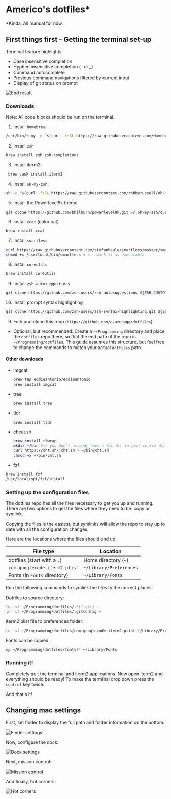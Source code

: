 # Americo's dotfiles\*

\*Kinda. All manual for now.

## First things first - Getting the terminal set-up

Terminal feature highlights:

- Case insensitive completion
- Hyphen insensitive completion (- or \_)
- Command autocomplete
- Previous command navigations filtered by current input
- Display of git status on prompt

![End result](https://github.com/azuzunaga/dotfiles/blob/master/images/end_result.gif)

### Downloads

Note: All code blocks should be run on the terminal.

1. Install `homebrew`:

```bash
/usr/bin/ruby -e "$(curl -fsSL https://raw.githubusercontent.com/Homebrew/install/master/install)"
```

2. Install `zsh`

```bash
brew install zsh zsh-completions
```

3. Install iterm2:

```bash
 brew cask install iterm2
```

4. Install `oh-my-zsh`:

```bash
sh -c "$(curl -fsSL https://raw.githubusercontent.com/robbyrussell/oh-my-zsh/master/tools/install.sh)"

```

5. Install the Powerlevel9k theme

```bash
git clone https://github.com/bhilburn/powerlevel9k.git ~/.oh-my-zsh/custom/themes/powerlevel9k
```

6. Install `ccat` (color cat)

```bash
brew install ccat
```

7. Install `smartless`

```bash
curl https://raw.githubusercontent.com/stefanheule/smartless/master/smartless -o /usr/local/bin/smartless
chmod +x /usr/local/bin/smartless # <-- mark it as executable
```

8. Install `coreutils`

```bash
brew install coreutils
```

9. Install `zsh-autosuggestions`

```bash
git clone https://github.com/zsh-users/zsh-autosuggestions ${ZSH_CUSTOM:-~/.oh-my-zsh/custom}/plugins/zsh-autosuggestions
```

10. Install prompt syntax highlighting

```bash
git clone https://github.com/zsh-users/zsh-syntax-highlighting.git ${ZSH_CUSTOM:-~/.oh-my-zsh/custom}/plugins/zsh-syntax-highlighting
```

9. Fork and clone this repo (`https://github.com/azuzunaga/dotfiles`).

- Optional, but recommended: Create a `~/Programming` directory and place the `dotfiles` repo there, so that the end path of the repo is `~/Programming/dotfiles`. This guide assumes this structure, but feel free to change the commands to match your actual `dotfiles` path.

#### Other downloads

- imgcat:

  ```bash
  brew tap eddieantonio/eddieantonio
  brew install imgcat
  ```

- tree

  ```bash
  brew install tree
  ```

- tldr

  ```bash
  brew install tldr
  ```

- cheat.sh

  ```bash
  brew install rlwrap
  mkdir ~/bin #if you don't already have a bin dir in your source dir
  curl https://cht.sh/:cht.sh > ~/bin/cht.sh
  chmod +x ~/bin/cht.sh
  ```

- fzf

```bash
brew install fzf
/usr/local/opt/fzf/install
```

### Setting up the configuration files

The dotfiles repo has all the files necessary to get you up and running. There are two options to get the files where they need to be: copy or symlink.

Copying the files is the easiest, but symlinks will allow the repo to stay up to date with all the configuration changes.

Here are the locations where the files should end up:

| File type                     | Location                |
| ----------------------------- | ----------------------- |
| dotfiles (start with a `.`)   | Home directory (`~`)    |
| `com.googlecode.iterm2.plist` | `~/Library/Preferences` |
| Fonts (in `Fonts` directory)  | `~/Library/Fonts`       |

Run the following commands to symlink the files to the correct places:

Dotfiles to source directory:

```bash
ln -sf ~/Programming/dotfiles/.*[^.git] ~
ln -sf ~/Programming/dotfiles/.gitconfig ~
```

iterm2 plist file to preferences folder:

```bash
ln -sf ~/Programming/dotfiles/com.googlecode.iterm2.plist ~/Library/Preferences/
```

Fonts can be copied:

```bash
cp ~/Programming/dotfiles/fonts/* ~/Library/Fonts
```

### Running it!

Completely quit the terminal and iterm2 applications. Now open iterm2 and everything should be ready! To make the terminal drop down press the `control` key twice.

And that's it!

## Changing mac settings

First, set finder to display the full path and folder information on the bottom:

![Finder settings](https://github.com/azuzunaga/dotfiles/blob/master/images/finder_view_settings.png)

Now, configure the dock:

![Dock settings](https://github.com/azuzunaga/dotfiles/blob/master/images/settings_dock.png)

Next, mission control:

![Mission control](https://github.com/azuzunaga/dotfiles/blob/master/images/settings_mission_control.png)

And finally, hot corners:

![Hot corners](https://github.com/azuzunaga/dotfiles/blob/master/images/settings_hot_corners)
